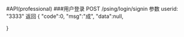 #API(professional)
###用户登录
POST /psing/login/signin
参数
userid: "3333"
返回
{
    "code":0,
    "msg":"成",
    "data":null,
    
}